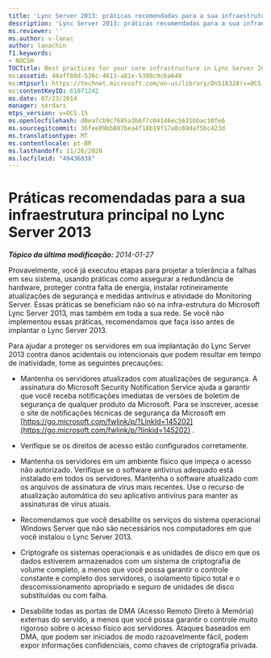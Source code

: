 ```yaml
---
title: 'Lync Server 2013: práticas recomendadas para a sua infraestrutura principal'
description: 'Lync Server 2013: práticas recomendadas para a sua infraestrutura principal.'
ms.reviewer: ''
ms.author: v-lanac
author: lanachin
f1.keywords:
- NOCSH
TOCTitle: Best practices for your core infrastructure in Lync Server 2013
ms:assetid: 44aff88d-536c-4613-a81e-5398c9c6a648
ms:mtpsurl: https://technet.microsoft.com/en-us/library/Dn518328(v=OCS.15)
ms:contentKeyID: 61071242
ms.date: 07/23/2014
manager: serdars
mtps_version: v=OCS.15
ms.openlocfilehash: d0ea7cb9c7685a3b6f7c04146ec5631bbac10fe6
ms.sourcegitcommit: 36fee89bb887bea4f18b19f17a8c69daf5bc423d
ms.translationtype: MT
ms.contentlocale: pt-BR
ms.lasthandoff: 11/26/2020
ms.locfileid: "49436038"
---
```

# <a name="best-practices-for-your-core-infrastructure-in-lync-server-2013"></a>Práticas recomendadas para a sua infraestrutura principal no Lync Server 2013

<div data-xmlns="http://www.w3.org/1999/xhtml">

<div class="topic" data-xmlns="http://www.w3.org/1999/xhtml" data-msxsl="urn:schemas-microsoft-com:xslt" data-cs="https://msdn.microsoft.com/">

<div data-asp="https://msdn2.microsoft.com/asp">



</div>

<div id="mainSection">

<div id="mainBody">

<span> </span>

_**Tópico da última modificação:** 2014-01-27_

Provavelmente, você já executou etapas para projetar a tolerância a falhas em seu sistema, usando práticas como assegurar a redundância de hardware, proteger contra falta de energia, instalar rotineiramente atualizações de segurança e medidas antivírus e atividade do Monitoring Server. Essas práticas se beneficiam não só na infra-estrutura do Microsoft Lync Server 2013, mas também em toda a sua rede. Se você não implementou essas práticas, recomendamos que faça isso antes de implantar o Lync Server 2013.

Para ajudar a proteger os servidores em sua implantação do Lync Server 2013 contra danos acidentais ou intencionais que podem resultar em tempo de inatividade, tome as seguintes precauções:

  - Mantenha os servidores atualizados com atualizações de segurança. A assinatura do Microsoft Security Notification Service ajuda a garantir que você receba notificações imediatas de versões de boletim de segurança de qualquer produto da Microsoft. Para se inscrever, acesse o site de notificações técnicas de segurança da Microsoft em [https://go.microsoft.com/fwlink/p/?LinkId=145202](https://go.microsoft.com/fwlink/p/?linkid=145202) .

  - Verifique se os direitos de acesso estão configurados corretamente.

  - Mantenha os servidores em um ambiente físico que impeça o acesso não autorizado. Verifique se o software antivírus adequado está instalado em todos os servidores. Mantenha o software atualizado com os arquivos de assinatura de vírus mais recentes. Use o recurso de atualização automática do seu aplicativo antivírus para manter as assinaturas de vírus atuais.

  - Recomendamos que você desabilite os serviços do sistema operacional Windows Server que não são necessários nos computadores em que você instalou o Lync Server 2013.

  - Criptografe os sistemas operacionais e as unidades de disco em que os dados estiverem armazenados com um sistema de criptografia de volume completo, a menos que você possa garantir o controle constante e completo dos servidores, o isolamento típico total e o descomissionamento apropriado e seguro de unidades de disco substituídas ou com falha.

  - Desabilite todas as portas de DMA (Acesso Remoto Direto à Memória) externas do servido, a menos que você possa garantir o controle muito rigoroso sobre o acesso físico aos servidores. Ataques baseados em DMA, que podem ser iniciados de modo razoavelmente fácil, podem expor informações confidenciais, como chaves de criptografia privada.

</div>

<span> </span>

</div>

</div>

</div>

